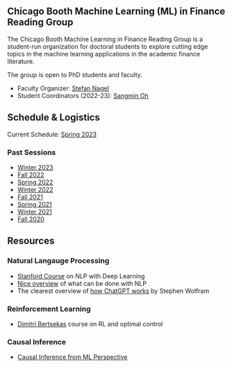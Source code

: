 ## Chicago Booth Machine Learning (ML) in Finance Reading Group

The Chicago Booth Machine Learning in Finance Reading Group is a student-run organization for doctoral students to explore cutting edge topics in the machine learning applications in the academic finance literature.

The group is open to PhD students and faculty.
- Faculty Organizer: [Stefan Nagel](https://voices.uchicago.edu/stefannagel/)
- Student Coordinators (2022-23): [Sangmin Oh](https://sangmino.github.io/)

## Schedule & Logistics
Current Schedule: [Spring 2023](2023S.md)

### Past Sessions
- [Winter 2023](2023W.md)
- [Fall 2022](2022F.md)
- [Spring 2022](2022S.md)
- [Winter 2022](2022W.md)
- [Fall 2021](2021F.md)
- [Spring 2021](2021S.md)
- [Winter 2021](2020W.md)
- [Fall 2020](2020F.md)

## Resources
### Natural Langauge Processing
- [Stanford Course](https://web.stanford.edu/class/cs224n/index.html#schedule) on NLP with Deep Learning
- [Nice overview](https://xcorr.net/2022/05/30/large-language-models-will-change-science) of what can be done with NLP
- The clearest overview of [how ChatGPT works](https://writings.stephenwolfram.com/2023/02/what-is-chatgpt-doing-and-why-does-it-work/) by Stephen Wolfram

### Reinforcement Learning
- [Dimitri Bertsekas](http://web.mit.edu/dimitrib/www/RLbook.html) course on RL and optimal control

### Causal Inference
- [Causal Inference from ML Perspective](https://www.bradyneal.com/Introduction_to_Causal_Inference-Dec17_2020-Neal.pdf)
